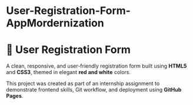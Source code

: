 # User-Registration-Form-AppMordernization
# 📝 User Registration Form

A clean, responsive, and user-friendly registration form built using **HTML5** and **CSS3**, themed in elegant **red and white** colors.

This project was created as part of an internship assignment to demonstrate frontend skills, Git workflow, and deployment using **GitHub Pages**.

